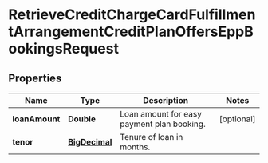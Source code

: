 # RetrieveCreditChargeCardFulfillmentArrangementCreditPlanOffersEppBookingsRequest

## Properties
Name | Type | Description | Notes
------------ | ------------- | ------------- | -------------
**loanAmount** | **Double** | Loan amount for easy payment plan booking. |  [optional]
**tenor** | [**BigDecimal**](BigDecimal.md) | Tenure of loan in months. | 
